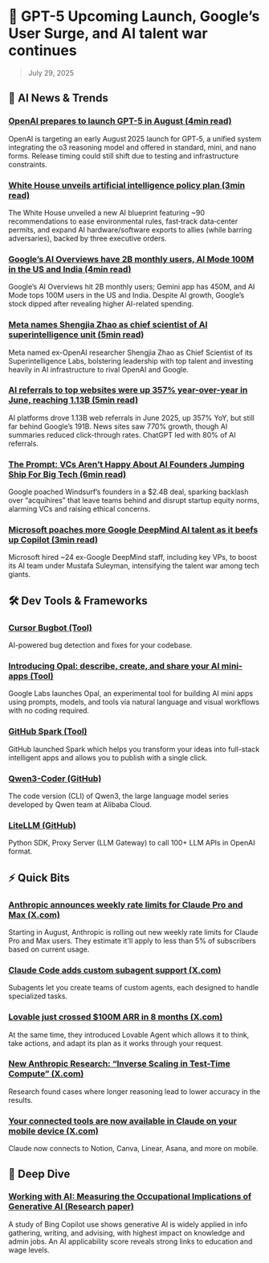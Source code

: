 # 🚀 GPT-5 Upcoming Launch, Google’s User Surge, and AI talent war continues

> July 29, 2025

## 🧠 AI News & Trends

### [OpenAI prepares to launch GPT-5 in August (4min read)](https://e.aidevroundup.com/p/click?url=https%3A%2F%2Fwww.theverge.com%2Fnotepad-microsoft-newsletter%2F712950%2Fopenai-gpt-5-model-release-date-notepad&s=[[subscriberToken]])

OpenAI is targeting an early August 2025 launch for GPT‑5, a unified system
integrating the o3 reasoning model and offered in standard, mini, and nano
forms. Release timing could still shift due to testing and infrastructure
constraints.

### [White House unveils artificial intelligence policy plan (3min read)](https://e.aidevroundup.com/p/click?url=https%3A%2F%2Fwww.reuters.com%2Flegal%2Fgovernment%2Ftrump-administration-supercharge-ai-sales-allies-loosen-environmental-rules-2025-07-23%2F&s=[[subscriberToken]])

The White House unveiled a new AI blueprint featuring ~90 recommendations to
ease environmental rules, fast‑track data‑center permits, and expand AI
hardware/software exports to allies (while barring adversaries), backed by three
executive orders.

### [Google’s AI Overviews have 2B monthly users, AI Mode 100M in the US and India (4min read)](https://e.aidevroundup.com/p/click?url=https%3A%2F%2Ftechcrunch.com%2F2025%2F07%2F23%2Fgoogles-ai-overviews-have-2b-monthly-users-ai-mode-100m-in-the-us-and-india%2F&s=[[subscriberToken]])

Google’s AI Overviews hit 2B monthly users; Gemini app has 450M, and AI Mode
tops 100M users in the US and India. Despite AI growth, Google’s stock dipped
after revealing higher AI-related spending.

### [Meta names Shengjia Zhao as chief scientist of AI superintelligence unit (5min read)](https://e.aidevroundup.com/p/click?url=https%3A%2F%2Ftechcrunch.com%2F2025%2F07%2F25%2Fmeta-names-shengjia-zhao-as-chief-scientist-of-ai-superintelligence-unit%2F&s=[[subscriberToken]])

Meta named ex-OpenAI researcher Shengjia Zhao as Chief Scientist of its
Superintelligence Labs, bolstering leadership with top talent and investing
heavily in AI infrastructure to rival OpenAI and Google.

### [AI referrals to top websites were up 357% year-over-year in June, reaching 1.13B (5min read)](https://e.aidevroundup.com/p/click?url=https%3A%2F%2Ftechcrunch.com%2F2025%2F07%2F25%2Fai-referrals-to-top-websites-were-up-357-year-over-year-in-june-reaching-1-13b%2F&s=[[subscriberToken]])

AI platforms drove 1.13B web referrals in June 2025, up 357% YoY, but still far
behind Google’s 191B. News sites saw 770% growth, though AI summaries reduced
click-through rates. ChatGPT led with 80% of AI referrals.

### [The Prompt: VCs Aren’t Happy About AI Founders Jumping Ship For Big Tech (6min read)](https://e.aidevroundup.com/p/click?url=https%3A%2F%2Fwww.forbes.com%2Fsites%2Frashishrivastava%2F2025%2F07%2F22%2Fthe-prompt-vcs-arent-happy-about-ai-founders-jumping-ship-for-big-tech%2F&s=[[subscriberToken]])

Google poached Windsurf’s founders in a $2.4B deal, sparking backlash over
“acquihires” that leave teams behind and disrupt startup equity norms, alarming
VCs and raising ethical concerns.

### [Microsoft poaches more Google DeepMind AI talent as it beefs up Copilot (3min read)](https://e.aidevroundup.com/p/click?url=https%3A%2F%2Fwww.cnbc.com%2F2025%2F07%2F22%2Fmicrosoft-google-deepmind-ai-talent.html&s=[[subscriberToken]])

Microsoft hired ~24 ex-Google DeepMind staff, including key VPs, to boost its AI
team under Mustafa Suleyman, intensifying the talent war among tech giants.

## 🛠️ Dev Tools & Frameworks

### [Cursor Bugbot (Tool)](https://e.aidevroundup.com/p/click?url=https%3A%2F%2Fcursor.com%2Fen%2Fbugbot&s=[[subscriberToken]])

AI-powered bug detection and fixes for your codebase.

### [Introducing Opal: describe, create, and share your AI mini-apps (Tool)](https://e.aidevroundup.com/p/click?url=https%3A%2F%2Fdevelopers.googleblog.com%2Fen%2Fintroducing-opal%2F&s=[[subscriberToken]])

Google Labs launches Opal, an experimental tool for building AI mini apps using
prompts, models, and tools via natural language and visual workflows with no
coding required.

### [GitHub Spark (Tool)](https://e.aidevroundup.com/p/click?url=https%3A%2F%2Fgithub.com%2Ffeatures%2Fspark&s=[[subscriberToken]])

GitHub launched Spark which helps you transform your ideas into full-stack
intelligent apps and allows you to publish with a single click.

### [Qwen3-Coder (GitHub)](https://e.aidevroundup.com/p/click?url=https%3A%2F%2Fgithub.com%2FQwenLM%2FQwen3-Coder&s=[[subscriberToken]])

The code version (CLI) of Qwen3, the large language model series developed by
Qwen team at Alibaba Cloud.

### [LiteLLM (GitHub)](https://e.aidevroundup.com/p/click?url=https%3A%2F%2Fgithub.com%2FBerriAI%2Flitellm&s=[[subscriberToken]])

Python SDK, Proxy Server (LLM Gateway) to call 100+ LLM APIs in OpenAI format.

## ⚡ Quick Bits

### [Anthropic announces weekly rate limits for Claude Pro and Max (X.com)](https://e.aidevroundup.com/p/click?url=https%3A%2F%2Fx.com%2Fanthropicai%2Fstatus%2F1949898502688903593&s=[[subscriberToken]])

Starting in August, Anthropic is rolling out new weekly rate limits for Claude
Pro and Max users. They estimate it'll apply to less than 5% of subscribers
based on current usage.

### [Claude Code adds custom subagent support (X.com)](https://e.aidevroundup.com/p/click?url=https%3A%2F%2Fx.com%2Fsidbidasaria%2Fstatus%2F1948495478146167251&s=[[subscriberToken]])

Subagents let you create teams of custom agents, each designed to handle
specialized tasks.

### [Lovable just crossed $100M ARR in 8 months (X.com)](https://e.aidevroundup.com/p/click?url=https%3A%2F%2Fx.com%2Fantonosika%2Fstatus%2F1948017850809270314&s=[[subscriberToken]])

At the same time, they introduced Lovable Agent which allows it to think, take
actions, and adapt its plan as it works through your request.

### [New Anthropic Research: “Inverse Scaling in Test-Time Compute” (X.com)](https://e.aidevroundup.com/p/click?url=https%3A%2F%2Fx.com%2Faryopg%2Fstatus%2F1947591901886222570&s=[[subscriberToken]])

Research found cases where longer reasoning lead to lower accuracy in the
results.

### [Your connected tools are now available in Claude on your mobile device (X.com)](https://e.aidevroundup.com/p/click?url=https%3A%2F%2Fx.com%2FAnthropicAI%2Fstatus%2F1948784311265894447&s=[[subscriberToken]])

Claude now connects to Notion, Canva, Linear, Asana, and more on mobile.

## 📌 Deep Dive

### [Working with AI: Measuring the Occupational Implications of Generative AI (Research paper)](https://e.aidevroundup.com/p/click?url=https%3A%2F%2Farxiv.org%2Fabs%2F2507.07935&s=[[subscriberToken]])

A study of Bing Copilot use shows generative AI is widely applied in info
gathering, writing, and advising, with highest impact on knowledge and admin
jobs. An AI applicability score reveals strong links to education and wage
levels.
